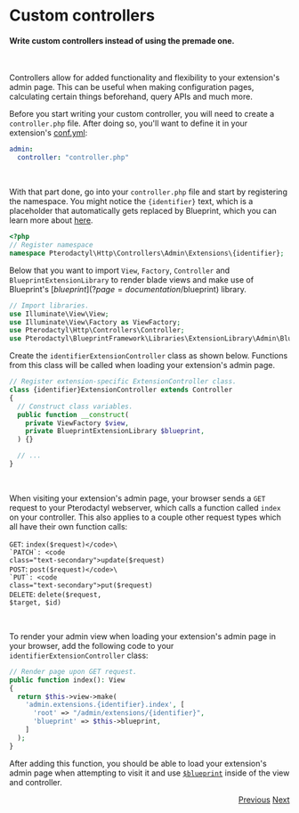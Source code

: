 # Custom controllers
<h4 class="fw-light">Write custom controllers instead of using the premade one.</h4><br/>

Controllers allow for added functionality and flexibility to your extension's admin page. This can be useful when making configuration pages, calculating certain things beforehand, query APIs and much more.

Before you start writing your custom controller, you will need to create a `controller.php` file. After doing so, you'll want to define it in your extension's [conf.yml](?page=documentation/confyml):
```yaml
admin:
  controller: "controller.php"
```
<br/>

With that part done, go into your `controller.php` file and start by registering the namespace. You might notice the `{identifier}` text, which is a placeholder that automatically gets replaced by Blueprint, which you can learn more about [here](?page=documentation/placeholders).
```php
<?php
// Register namespace
namespace Pterodactyl\Http\Controllers\Admin\Extensions\{identifier};
```

Below that you want to import `View`, `Factory`, `Controller` and `BlueprintExtensionLibrary` to render blade views and make use of Blueprint's [$blueprint](?page=documentation/$blueprint) library.
```php
// Import libraries.
use Illuminate\View\View;
use Illuminate\View\Factory as ViewFactory;
use Pterodactyl\Http\Controllers\Controller;
use Pterodactyl\BlueprintFramework\Libraries\ExtensionLibrary\Admin\BlueprintAdminLibrary as BlueprintExtensionLibrary;
```

Create the `identifierExtensionController` class as shown below. Functions from this class will be called when loading your extension's admin page.
```php
// Register extension-specific ExtensionController class.
class {identifier}ExtensionController extends Controller
{
  // Construct class variables.
  public function __construct(
    private ViewFactory $view,
    private BlueprintExtensionLibrary $blueprint,
  ) {}

  // ...
}
```
<br/>

When visiting your extension's admin page, your browser sends a `GET` request to your Pterodactyl webserver, which calls a function called `index` on your controller. This also applies to a couple other request types which all have their own function calls:

`GET`: <code class="text-secondary">index($request)</code>\
`PATCH`: <code class="text-secondary">update($request)</code>\
`POST`: <code class="text-secondary">post($request)</code>\
`PUT`: <code class="text-secondary">put($request)</code>\
`DELETE`: <code class="text-secondary">delete($request, $target, $id)</code>

<br/>

To render your admin view when loading your extension's admin page in your browser, add the following code to your `identifierExtensionController` class:
```php
// Render page upon GET request.
public function index(): View
{
  return $this->view->make(
    'admin.extensions.{identifier}.index', [
      'root' => "/admin/extensions/{identifier}",
      'blueprint' => $this->blueprint,
    ]
  );
}
```
After adding this function, you should be able to load your extension's admin page when attempting to visit it and use [`$blueprint`](?page=documentation/$blueprint) inside of the view and controller.


<div class="btn-group docs-navigator" role="group" aria-label="Navigation" style="float: right">
  <a href="?page=developing-extensions/Admin-views" class="btn btn-dark bg-light-subtle border-light-subtle">Previous</a>
  <a href="?page=developing-extensions/Admin-configuration" class="btn btn-dark bg-light-subtle border-light-subtle">Next</a>
</div>

